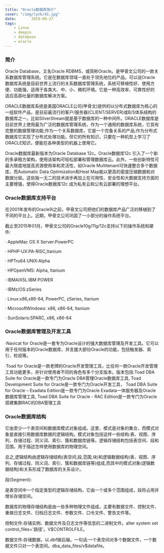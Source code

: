 ```yaml
---
title: "Oracle数据库简介"
cover: "/img/lynk/41.jpg"
date:       2019-09-27
tags:
	- Linux
	- deepin
	- database
	- oracle
---
```


### 简介
Oracle Database，又名Oracle RDBMS，或简称Oracle。是甲骨文公司的一款关系数据库管理系统。它是在数据库领域一直处于领先地位的产品。可以说Oracle数据库系统是目前世界上流行的关系数据库管理系统，系统可移植性好、使用方便、功能强，适用于各类大、中、小、微机环境。它是一种高效率、可靠性好的 适应高吞吐量的数据库解决方案。

ORACLE数据库系统是美国ORACLE公司(甲骨文)提供的以分布式数据库为核心的一组软件产品，是目前最流行的客户/服务器(CLIENT/SERVER)或B/S体系结构的数据库之一。比如SilverStream就是基于数据库的一种中间件。ORACLE数据库是目前世界上使用最为广泛的数据库管理系统，作为一个通用的数据库系统，它具有完整的数据管理功能;作为一个关系数据库，它是一个完备关系的产品;作为分布式数据库它实现了分布式处理功能。但它的所有知识，只要在一种机型上学习了ORACLE知识，便能在各种类型的机器上使用它。

Oracle数据库最新版本为Oracle Database 12c。Oracle数据库12c 引入了一个新的多承租方架构，使用该架构可轻松部署和管理数据库云。此外，一些创新特性可最大限度地提高资源使用率和灵活性，如Oracle Multitenant可快速整合多个数据库，而Automatic Data Optimization和Heat Map能以更高的密度压缩数据和对数据分层。这些独一无二的技术进步再加上在可用性、安全性和大数据支持方面的主要增强，使得Oracle数据库12c 成为私有云和公有云部署的理想平台。

### Oracle数据库支持平台
在2001年发布的Oracle9i之前，甲骨文公司把他们的数据库产品广泛的移植到了不同的平台上。近期，甲骨文公司巩固了一小部分的操作系统平台。

截止至2015年01月，甲骨文公司的Oracle10g/11g/12c支持以下的操作系统和硬件:

· AppleMac OS X Server:PowerPC

· HPHP-UX:PA-RISC,Itanium

· HPTru64 UNIX:Alpha

· HPOpenVMS: Alpha, Itanium

· IBMAIX5L:IBM POWER

· IBMz/OS:zSeries

· Linux:x86,x86-64, PowerPC, zSeries, Itanium

· MicrosoftWindows: x86, x86-64, Itanium

· SunSolaris:SPARC, x86, x86-64

### Oracle数据库管理及开发工具

·Navicat for Oracle是一套专为Oracle设计的强大数据库管理及开发工具。它可以用于任何版本的Oracle数据库，并支援大部份Oracle的功能，包括触发器、索引、检视等。

·Toad for Oracle是一款老牌的Oracle开发管理工具，比任何一款Oracle开发管理工具功能更多，并针对使用者不同的角色有多个分支版本。版本包括:Toad DBA Suite for Oracle是一款专门为Oracle DBA管理Oracle数据库工具, Toad Development Suite for Oracle是一款专门为Oracle开发工具， Toad DBA Suite for Oracle – Exadata Edition是一款专门为Oracle Exadata一体服务器及Oracle数据库管理工具, Toad DBA Suite for Oracle - RAC Edition是一款专门为Oracle搭建集群RAC的DBA管理工具

### Oracle数据库结构

它由至少一个表空间和数据库模式对象组成。这里，模式是对象的集合，而模式对象是直接引用数据库数据的逻辑结构。模式对象包括这样一些结构:表、视图、序列、存储过程、同义词、索引、簇和数据库链等。逻辑存储结构包括表空间、段和范围，用于描述怎样使用数据库的物理空间。

总之,逻辑结构由逻辑存储结构(表空间,段,范围,块)和逻辑数据结构(表、视图、序列、存储过程、同义词、索引、簇和数据库链等)组成,而其中的模式对象(逻辑数据结构)和关系形成了数据库的关系设计。

段(Segment):

是表空间中一个指定类型的逻辑存储结构，它由一个或多个范围组成，段将占用并增长存储空间。

数据库的物理存储结构是由一些多种物理文件组成，主要有数据文件、控制文件、重做日志文件、归档日志文件、参数文件、口令文件、警告文件等。

控制文件:存储实例、数据文件及日志文件等信息的二进制文件。alter system set control_files='路径'。V$CONTROLFILE。

数据文件:存储数据，以.dbf做后缀。一句话:一个表空间对多个数据文件，一个数据文件只对一个表空间。dba_data_files/v$datafile。

